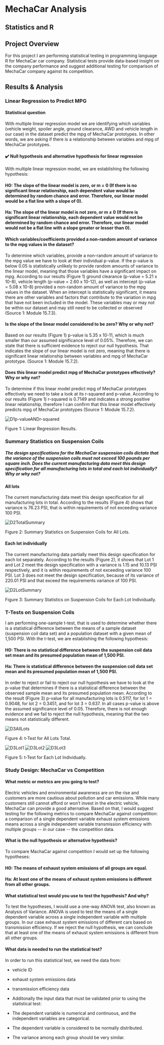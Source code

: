 # MechaCar Analysis
## Statistics and R

## Project Overview
For this project I am performing statistical testing in programming language R for MechaCar car company. Statistical tests provide data-based insight on the company performance and suggest additional testing for comparison of MechaCar company against its competition.

## Results & Analysis
### Linear Regression to Predict MPG
#### Statistical question
With multiple linear regression model we are identifying which variables (vehicle weight, spoiler angle, ground clearance, AWD and vehicle length in our case) in the dataset predict the mpg of MechaCar prototypes. In other words, we are asking if there is a relationship between variables and mpg of MechaCar prototypes.

#### ✔️ Null hypothesis and alternative hypothesis for linear regression
With multiple linear regression model, we are establishing the following hypothesis:

#### H0: The slope of the linear model is zero, or m = 0 (If there is no significant linear relationship, each dependent value would be determined by random chance and error. Therefore, our linear model would be a flat line with a slope of 0).

#### Ha: The slope of the linear model is not zero, or m ≠ 0 (If there is significant linear relationship, each dependent value would not be determined by random chance and error. Therefore, our linear model would not be a flat line with a slope greater or lesser than 0).

#### Which variables/coefficients provided a non-random amount of variance to the mpg values in the dataset?
To determine which variables, provide a non-random amount of variance to the mpg value we have to look at their individual p-value. If the p-value is below 0.05 is statistically unlikely to provide random amounts of variance to the linear model, meaning that those variables have a significant impact on mpg. According to our results (Figure 1) ground clearance (p-value = 5.21 x 10-8), vehicle length (p-value = 2.60 x 10-12), as well as intercept (p-value = 5.08 x 10-8) provided a non-random amount of variance to the mpg values in the dataset. When an intercept is statistically significant, it means there are other variables and factors that contribute to the variation in mpg that have not been included in the model. These variables may or may not be within our dataset and may still need to be collected or observed (Source 1: Module 15.7.3).

#### Is the slope of the linear model considered to be zero? Why or why not?
Based on our results (Figure 1) p-value is 5.35 x 10-11, which is much smaller than our assumed significance level of 0.05%. Therefore, we can state that there is sufficient evidence to reject our null hypothesis. That indicates the slope of our linear model is not zero, meaning that there is significant linear relationship between variables and mpg of MechaCar prototype. (Source 1: Module 15.7.2).

#### Does this linear model predict mpg of MechaCar prototypes effectively? Why or why not?
To determine if this linear model predict mpg of MechaCar prototypes effectively we need to take a look at its r-squared and p-value. According to our results (Figure 1) r-squared is 0.7149 and indicates a strong positive linear relationship, therefore I can confirm that this linear model effectively predicts mpg of MechaCar prototypes (Source 1: Module 15.7.2).

![D1p-valueANDr-squared](https://user-images.githubusercontent.com/95595378/163742913-9a7eaf04-51c3-47a1-9484-a9a236d47c60.png)

Figure 1: Linear Regression Results.

### Summary Statistics on Suspension Coils

##### The design specifications for the MechaCar suspension coils dictate that the variance of the suspension coils must not exceed 100 pounds per square inch. Does the current manufacturing data meet this design specification for all manufacturing lots in total and each lot individually? Why or why not?

#### All lots

The current manufacturing data meet this design specification for all manufacturing lots in total. According to the results (Figure 4) shows that variance is 76.23 PSI, that is within requirements of not exceeding variance 100 PSI.

![D2TotalSummary](https://user-images.githubusercontent.com/95595378/163743018-d435e7b0-3eb5-467a-97b1-4e6cc7133fed.png)

Figure 2: Summary Statistics on Suspension Coils for All Lots.

#### Each lot individually

The current manufacturing data partially meet this design specification for each lot separately. According to the results (Figure 2), it shows that Lot 1 and Lot 2 meet the design specification with a variance is 1.15 and 10.13 PSI respectively, and it is within requirements of not exceeding variance 100 PSI. Lot 3 does not meet the design specification, because of its variance of 220.01 PSI and that exceed the requirements variance of 100 PSI.

![D2LotSummary](https://user-images.githubusercontent.com/95595378/163742339-47976228-b3e7-4c2d-b4ae-47656dadb439.png)

Figure 3: Summary Statistics on Suspension Coils for Each Lot Individually.

### T-Tests on Suspension Coils
I am performing one-sample t-test, that is used to determine whether there is a statistical difference between the means of a sample dataset (suspension coil data set) and a population dataset with a given mean of 1,500 PSI. With the t-test, we are establishing the following hypothesis:

#### H0: There is no statistical difference between the suspension coil data set mean and its presumed population mean of 1,500 PSI.

#### Ha: There is statistical difference between the suspension coil data set mean and its presumed population mean of 1,500 PSI.

In order to reject or fail to reject our null hypothesis we have to look at the p-value that determines if there is a statistical difference between the observed sample mean and its presumed population mean. According to the result (Figure 3) p-value for all manufacturing lots is 0.5117, for lot 1 = 0.9048, for lot 2 = 0.3451, and for lot 3 = 0.637. In all cases p-value is above the assumed significance level of 0.05. Therefore, there is not enough evidence and we fail to reject the null hypothesis, meaning that the two means not statistically different.

![D3AllLots](https://user-images.githubusercontent.com/95595378/163743213-89d8458b-28a8-4ea8-9341-05678be69284.png)

Figure 4: t-Test for All Lots Total.

![D3Lot1](https://user-images.githubusercontent.com/95595378/163743291-fa47a9e0-254f-49c4-9a3d-4a7d91c8967e.png)
![D3Lot2](https://user-images.githubusercontent.com/95595378/163743299-ea9d418a-051d-42f8-96da-5894160459de.png)
![D3Lot3](https://user-images.githubusercontent.com/95595378/163743303-b3202706-b516-4421-9159-0207ddc4d413.png)

Figure 5: t-Test for Each Lot Individually.

### Study Design: MechaCar vs Competition
#### What metric or metrics are you going to test?
Electric vehicles and environmental awareness are on the rise and customers are more cautious about pollution and car emissions. While many customers still cannot afford or won’t invest in the electric vehicle, MechaCar can provide a good alternative. Based on that, I would suggest testing for the following metrics to compare MechaCar against competition: a comparison of a single dependent variable exhaust system emissions means across a single independent variable transmission efficiency with multiple groups -- in our case -- the competition data.

#### What is the null hypothesis or alternative hypothesis?
To compare MachaCar against competition I would set up the following hypotheses:

#### H0: The means of exhaust system emissions of all groups are equal.

#### Ha: At least one of the means of exhaust system emissions is different from all other groups.

#### What statistical test would you use to test the hypothesis? And why?
To test the hypotheses, I would use a one-way ANOVA test, also known as Analysis of Variance. ANOVA is used to test the means of a single dependent variable across a single independent variable with multiple groups. In our case exhaust system emissions of different cars based on transmission efficiency. If we reject the null hypothesis, we can conclude that at least one of the means of exhaust system emissions is different from all other groups.

#### What data is needed to run the statistical test?
In order to run this statistical test, we need the data from:

* vehicle ID
* exhaust system emissions data
* transmission efficiency data
* Additonally the input data that must be validated prior to using the statistical test:

* The dependent variable is numerical and continuous, and the independent variables are categorical.
* The dependent variable is considered to be normally distributed.
* The variance among each group should be very similar.
